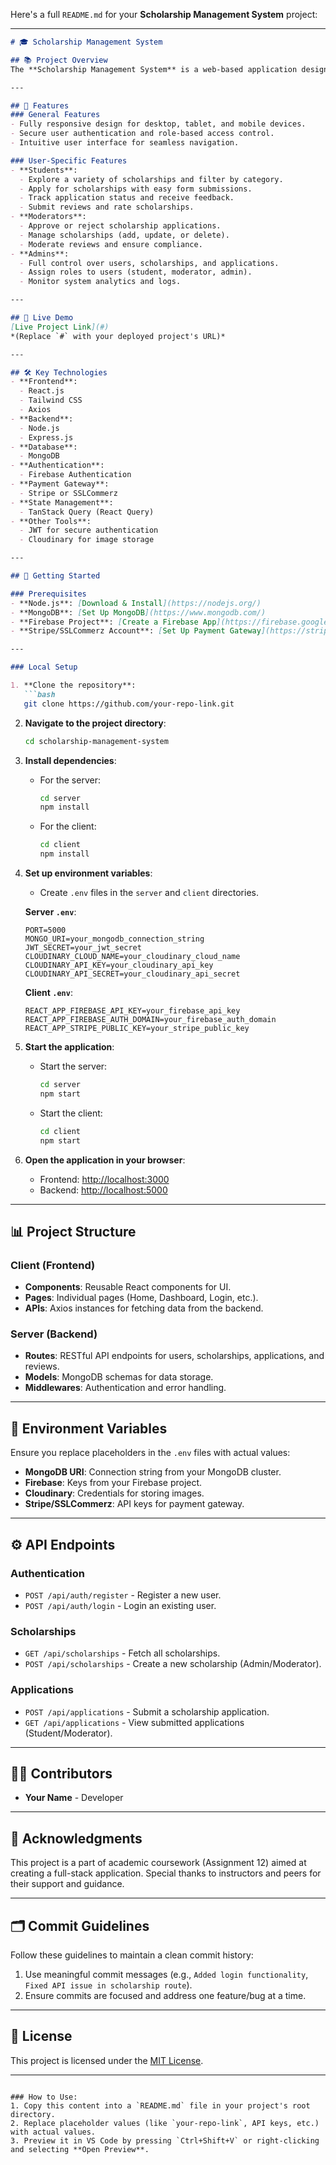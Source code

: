 Here's a full `README.md` for your **Scholarship Management System** project:

---

```markdown
# 🎓 Scholarship Management System

## 📚 Project Overview
The **Scholarship Management System** is a web-based application designed to simplify the scholarship application process for students and streamline management for moderators and administrators. It is a responsive, user-friendly platform that ensures an efficient and transparent scholarship process.

---

## 🌟 Features
### General Features
- Fully responsive design for desktop, tablet, and mobile devices.
- Secure user authentication and role-based access control.
- Intuitive user interface for seamless navigation.

### User-Specific Features
- **Students**:
  - Explore a variety of scholarships and filter by category.
  - Apply for scholarships with easy form submissions.
  - Track application status and receive feedback.
  - Submit reviews and rate scholarships.
- **Moderators**:
  - Approve or reject scholarship applications.
  - Manage scholarships (add, update, or delete).
  - Moderate reviews and ensure compliance.
- **Admins**:
  - Full control over users, scholarships, and applications.
  - Assign roles to users (student, moderator, admin).
  - Monitor system analytics and logs.

---

## 🚀 Live Demo
[Live Project Link](#)  
*(Replace `#` with your deployed project's URL)*

---

## 🛠️ Key Technologies
- **Frontend**:
  - React.js
  - Tailwind CSS
  - Axios
- **Backend**:
  - Node.js
  - Express.js
- **Database**:
  - MongoDB
- **Authentication**:
  - Firebase Authentication
- **Payment Gateway**:
  - Stripe or SSLCommerz
- **State Management**:
  - TanStack Query (React Query)
- **Other Tools**:
  - JWT for secure authentication
  - Cloudinary for image storage

---

## 📖 Getting Started

### Prerequisites
- **Node.js**: [Download & Install](https://nodejs.org/)
- **MongoDB**: [Set Up MongoDB](https://www.mongodb.com/)
- **Firebase Project**: [Create a Firebase App](https://firebase.google.com/)
- **Stripe/SSLCommerz Account**: [Set Up Payment Gateway](https://stripe.com/)

---

### Local Setup

1. **Clone the repository**:
   ```bash
   git clone https://github.com/your-repo-link.git
   ```
2. **Navigate to the project directory**:
   ```bash
   cd scholarship-management-system
   ```
3. **Install dependencies**:
   - For the server:
     ```bash
     cd server
     npm install
     ```
   - For the client:
     ```bash
     cd client
     npm install
     ```

4. **Set up environment variables**:
   - Create `.env` files in the `server` and `client` directories.

   **Server `.env`**:
   ```env
   PORT=5000
   MONGO_URI=your_mongodb_connection_string
   JWT_SECRET=your_jwt_secret
   CLOUDINARY_CLOUD_NAME=your_cloudinary_cloud_name
   CLOUDINARY_API_KEY=your_cloudinary_api_key
   CLOUDINARY_API_SECRET=your_cloudinary_api_secret
   ```
   **Client `.env`**:
   ```env
   REACT_APP_FIREBASE_API_KEY=your_firebase_api_key
   REACT_APP_FIREBASE_AUTH_DOMAIN=your_firebase_auth_domain
   REACT_APP_STRIPE_PUBLIC_KEY=your_stripe_public_key
   ```

5. **Start the application**:
   - Start the server:
     ```bash
     cd server
     npm start
     ```
   - Start the client:
     ```bash
     cd client
     npm start
     ```

6. **Open the application in your browser**:
   - Frontend: [http://localhost:3000](http://localhost:3000)
   - Backend: [http://localhost:5000](http://localhost:5000)

---

## 📊 Project Structure

### Client (Frontend)
- **Components**: Reusable React components for UI.
- **Pages**: Individual pages (Home, Dashboard, Login, etc.).
- **APIs**: Axios instances for fetching data from the backend.

### Server (Backend)
- **Routes**: RESTful API endpoints for users, scholarships, applications, and reviews.
- **Models**: MongoDB schemas for data storage.
- **Middlewares**: Authentication and error handling.

---

## 🔑 Environment Variables
Ensure you replace placeholders in the `.env` files with actual values:

- **MongoDB URI**: Connection string from your MongoDB cluster.
- **Firebase**: Keys from your Firebase project.
- **Cloudinary**: Credentials for storing images.
- **Stripe/SSLCommerz**: API keys for payment gateway.

---

## ⚙️ API Endpoints
### Authentication
- `POST /api/auth/register` - Register a new user.
- `POST /api/auth/login` - Login an existing user.

### Scholarships
- `GET /api/scholarships` - Fetch all scholarships.
- `POST /api/scholarships` - Create a new scholarship (Admin/Moderator).

### Applications
- `POST /api/applications` - Submit a scholarship application.
- `GET /api/applications` - View submitted applications (Student/Moderator).

---

## 🧑‍💻 Contributors
- **Your Name** - Developer

---

## 🙏 Acknowledgments
This project is a part of academic coursework (Assignment 12) aimed at creating a full-stack application. Special thanks to instructors and peers for their support and guidance.

---

## 🗂️ Commit Guidelines
Follow these guidelines to maintain a clean commit history:
1. Use meaningful commit messages (e.g., `Added login functionality`, `Fixed API issue in scholarship route`).
2. Ensure commits are focused and address one feature/bug at a time.

---

## 📜 License
This project is licensed under the [MIT License](https://opensource.org/licenses/MIT).

---

```

### How to Use:
1. Copy this content into a `README.md` file in your project's root directory.
2. Replace placeholder values (like `your-repo-link`, API keys, etc.) with actual values.
3. Preview it in VS Code by pressing `Ctrl+Shift+V` or right-clicking and selecting **Open Preview**.